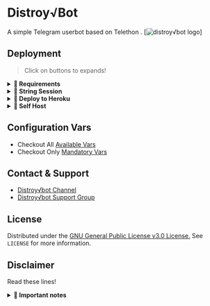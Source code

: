 # Distroy√Bot

A simple Telegram userbot based on Telethon .
[![distroy√bot logo](https://telegra.ph/file/1bb2bda3ab71c0dababb2.jpg)]

## Deployment
> Click on buttons to expands! 
<details>
<summary><b>🔗 Requirements</b></summary>
<br>
  
- [Telegram API Key](https://my.telegram.org/auth) 
- [Telegram Bot Token](https://t.me/botfather)
- [String Session](
https://github.com/ACeRoGer1/Distroy-Bot/blob/main/README.md)
</details>
 
<details>
<summary><b>🔗 String Session</b></summary>
<br>
  
> You'll need a API_ID & API_HASH in order to generate telethon session. 
> Always remember to use valid API'S else your account could be deleted.

<h4> Generate Session via Repl: </h4>  
<p><a href="https://github.com/ACeRoGer1/Distroy-Bot/blob/main/README.md"><img src="https://img.shields.io/badge/Generate%20On%20Repl-blueviolet?style=for-the-badge&logo=appveyor" width="200""/></a></p>

</details>
  
<details>
<summary><b>🔗 Deploy to Heroku</b></summary>
<br>
  
> Heroku have two main vars for updating bot that is [ HEROKU_API_KEY & HEROKU_APP_NAME ]
> These two vars help you to get Heroku logs,.setdv,.set var,.deldv,.del var, check dynos usage and updates of bot. 
> Those two vars are not Mandatory! You can leave them blank too but I would suggest to keep them. 
  
<h4>Click the button below to deploy Destroy√bot on Heroku!</h4> 
<p><a href="https://heroku.com/deploy?template=https://github.com/ACeRoGer1/Distroy-Bot/blob/main/README.md"><img src="https://img.shields.io/badge/Deploy%20To%20Heroku-blueviolet?style=for-the-badge&logo=heroku" width="200""/></a></p>  
  
</details> 

<details>
<summary><b>🔗 Self Host</b></summary>
<br>
  
> Read [Docs](https://distroy√bot.gitbook.io/distroy√bot/tutorial/self-host) for Self Hosting of Destroy√bot. 
  
</details>

## Configuration Vars

- Checkout All [Available Vars](https://telegra.ph/All-Heroku-variables-for-distroy√bot-02-03)
- Checkout Only [Mandatory Vars](https://destroy√bot.gitbook.io/catuserbot/tutorial/untitled-3) 

## Contact & Support

- [Distroy√bot Channel](https://t.me/distroy√bot)
- [Distroy√bot Support Group](https://t.me/destroy√bot_support)

## License

Distributed under the [GNU General Public License v3.0 License.](https://github.com/sandy1709/distroy√bot/blob/master/LICENSE) See `LICENSE` for more information.

## Disclaimer
Read these lines! 

<details>
<summary><b>🔗 Important notes</b></summary>
<br>
  
>                        ❗YOU ARE FOREWARNED❗
> Your Telegram account may get banned.
> Distroy√bot or we are not responsible for your account. 
> This bot is intended for the purpose of having fun with some fun commands and group management with some helpfull commands.

> If  you ended up spamming groups, getting reported left and right, and you ended up in being fight with Telegram and at the end Telegram Team deleted your account. DON'T BLAME US.

> No personal support will be provided / We won't spoon feed you. If you need help ask in our support group and we or our friends will try to help you.
  
>                   ❤ Thanks for using our bot 😺❤

</details>















